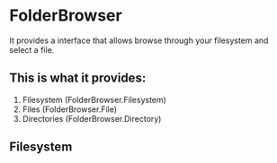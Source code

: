 <h1> FolderBrowser </h1>

<p> It provides a interface that allows browse through
your filesystem and select a file.</p>

<h2>This is what it provides:</h2>

<ol>
	<li>Filesystem (FolderBrowser.Filesystem)</li>
	<li>Files (FolderBrowser.File)</li>
	<li>Directories (FolderBrowser.Directory)</li>
</ol>

<h2>Filesystem</h2>

